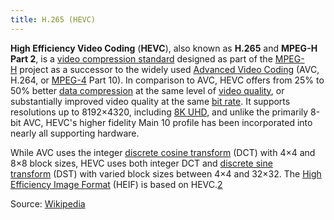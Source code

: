 ```yaml
---
title: H.265 (HEVC)
---
```

**High Efficiency Video Coding** (**HEVC**), also known as **H.265** and **MPEG-H Part 2**, is a [video compression standard](https://en.wikipedia.org/wiki/Video_coding_format "Video coding format") designed as part of the [MPEG-H](https://en.wikipedia.org/wiki/MPEG-H "MPEG-H") project as a successor to the widely used [Advanced Video Coding](https://en.wikipedia.org/wiki/Advanced_Video_Coding "Advanced Video Coding") (AVC, H.264, or [MPEG-4](https://en.wikipedia.org/wiki/MPEG-4 "MPEG-4") Part 10). In comparison to AVC, HEVC offers from 25% to 50% better [data compression](https://en.wikipedia.org/wiki/Data_compression "Data compression") at the same level of [video quality](https://en.wikipedia.org/wiki/Video_quality "Video quality"), or substantially improved video quality at the same [bit rate](https://en.wikipedia.org/wiki/Bit_rate "Bit rate"). It supports resolutions up to 8192×4320, including [8K UHD](https://en.wikipedia.org/wiki/Ultra-high-definition_television "Ultra-high-definition television"), and unlike the primarily 8-bit AVC, HEVC's higher fidelity Main 10 profile has been incorporated into nearly all supporting hardware.

While AVC uses the integer [discrete cosine transform](https://en.wikipedia.org/wiki/Discrete_cosine_transform "Discrete cosine transform") (DCT) with 4×4 and 8×8 block sizes, HEVC uses both integer DCT and [discrete sine transform](https://en.wikipedia.org/wiki/Discrete_sine_transform "Discrete sine transform") (DST) with varied block sizes between 4×4 and 32×32. The [High Efficiency Image Format](https://en.wikipedia.org/wiki/High_Efficiency_Image_File_Format "High Efficiency Image File Format") (HEIF) is based on HEVC.[2](https://en.wikipedia.org/wiki/High_Efficiency_Video_Coding#cite_note-apple-2)

Source: [Wikipedia](https://en.wikipedia.org/wiki/High_Efficiency_Video_Coding)